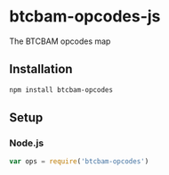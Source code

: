 # btcbam-opcodes-js
The BTCBAM opcodes map

## Installation
``` bash
npm install btcbam-opcodes
```

## Setup
### Node.js
``` javascript
var ops = require('btcbam-opcodes')
```